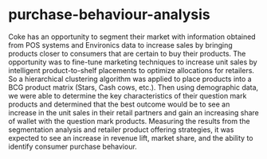 # purchase-behaviour-analysis

Coke has an opportunity to segment their market with information obtained from POS systems and Environics data to increase sales by bringing products closer to consumers that are certain to buy their products. The opportunity was to fine-tune marketing techniques to increase unit sales by intelligent product-to-shelf placements to optimize allocations for retailers. So a hierarchical clustering algorithm was applied to place products into a BCG product matrix (Stars, Cash cows, etc.). Then using demographic data, we were able to determine the key characteristics of their question mark products and determined that the best outcome would be to see an increase in the unit sales in their retail partners and gain an increasing share of wallet with the question mark products. Measuring the results from the segmentation analysis and retailer product offering strategies, it was expected to see an increase in revenue lift, market share, and the ability to identify consumer purchase behaviour.
